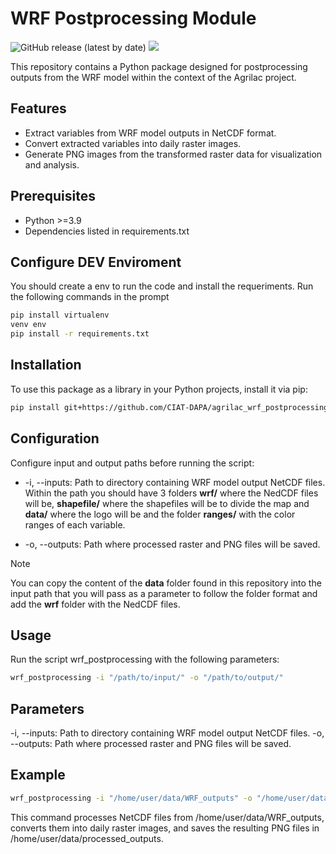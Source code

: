 # WRF Postprocessing Module

![GitHub release (latest by date)](https://img.shields.io/github/v/release/CIAT-DAPA/agrilac_wrf_postprocessing) ![](https://img.shields.io/github/v/tag/CIAT-DAPA/agrilac_wrf_postprocessing)

This repository contains a Python package designed for postprocessing outputs from the WRF model within the context of the Agrilac project.

## Features

- Extract variables from WRF model outputs in NetCDF format.
- Convert extracted variables into daily raster images.
- Generate PNG images from the transformed raster data for visualization and analysis.

## Prerequisites

- Python >=3.9
- Dependencies listed in requirements.txt

## Configure DEV Enviroment

You should create a env to run the code and install the requeriments. Run the following commands in the prompt

```bash
pip install virtualenv
venv env
pip install -r requirements.txt
```

## Installation

To use this package as a library in your Python projects, install it via pip:

```bash
pip install git+https://github.com/CIAT-DAPA/agrilac_wrf_postprocessing
```

## Configuration

Configure input and output paths before running the script:

- -i, --inputs: Path to directory containing WRF model output NetCDF files. Within the path you should have 3 folders **wrf/** where the NedCDF files will be, **shapefile/** where the shapefiles will be to divide the map and **data/** where the logo will be and the folder **ranges/** with the color ranges of each variable.

- -o, --outputs: Path where processed raster and PNG files will be saved.

> [!NOTE]
> You can copy the content of the **data** folder found in this repository into the input path that you will pass as a parameter to follow the folder format and add the **wrf** folder with the NedCDF files.

## Usage

Run the script wrf_postprocessing with the following parameters:

```bash
wrf_postprocessing -i "/path/to/input/" -o "/path/to/output/"
```

## Parameters

-i, --inputs: Path to directory containing WRF model output NetCDF files.
-o, --outputs: Path where processed raster and PNG files will be saved.

## Example

```bash
wrf_postprocessing -i "/home/user/data/WRF_outputs" -o "/home/user/data/processed_outputs"
```

This command processes NetCDF files from /home/user/data/WRF_outputs, converts them into daily raster images, and saves the resulting PNG files in /home/user/data/processed_outputs.
